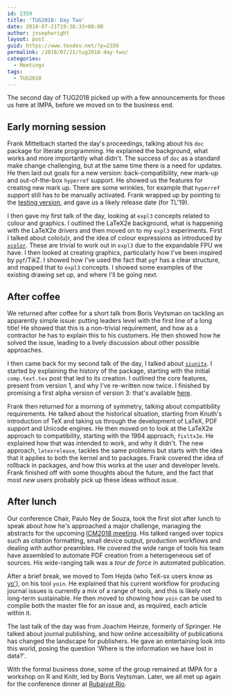 ```yaml
---
id: 2359
title: 'TUG2018: Day Two'
date: 2018-07-21T19:38:33+00:00
author: josephwright
layout: post
guid: https://www.texdev.net/?p=2359
permalink: /2018/07/21/tug2018-day-two/
categories:
  - Meetings
tags:
  - TUG2018
---
```

The second day of TUG2018 picked up with a few announcements for those us here at IMPA, before we moved on to the business end.

<h2>Early morning session</h2>

Frank Mittelbach started the day's proceedings, talking about his <code>doc</code> package for literate programming. He explained the background, what works and more importantly what didn't.  The success of <code>doc</code> as a standard make change challenging, but at the same time there is a need for updates. He then laid out goals for a new version: back-compatibility, new mark-up and out-of-the-box <code>hyperref</code> support. He showed us the features for creating new mark up. There are some wrinkles, for example that <code>hyperref</code> support still has to be manually activated. Frank wrapped up by pointing to the <a href="https://github.com/FrankMittelbach/fmitex">testing version</a>, and gave us a likely release date (for TL'19).

I then gave my first talk of the day, looking at <code>expl3</code> concepts related to colour and graphics. I outlined the LaTeX2e background, what is happening with the LaTeX2e drivers and then moved on to my <code>expl3</code> experiments. First I talked about colo(u)r, and the idea of colour expressions as introduced by <a href="https://ctan.org/pkg/xcolor"><code>xcolor</code></a>. These are trivial to work out in <code>expl3</code> due to the expandable FPU we have. I then looked at creating graphics, particularly how I've been inspired by <code>pgf</code>/Ti<em>k</em>Z. I showed how I've used the fact that <code>pgf</code> has a clear structure, and mapped that to <code>expl3</code> concepts. I showed some examples of the existing drawing set up, and where I'll be going next.

<h2>After coffee</h2>

We returned after coffee for a short talk from Boris Veytsman on tackling an apparently simple issue: putting leaders level with the first line of a long title! He showed that this is a non-trivial requirement, and how as a contractor he has to explain this to his customers. He then showed how he solved the issue, leading to a lively discussion about other possible approaches.

I then came back for my second talk of the day, I talked about <a href="https://ctan.org/pkg/siunitx"><code>siunitx</code></a>. I started by explaining the history of the package, starting with the initial <code>comp.text.tex</code> post that led to its creation. I outlined the core features, present from version 1, and why I've re-written now twice. I finished by promising a first alpha version of version 3: that's available <a href="https://texdev.net/wp-content/uploads/2018/07/siunitx.zip">here</a>.

Frank then returned for a morning of symmetry, talking about compatibility requirements. He talked about the historical situation, starting from Knuth's introduction of TeX and taking us through the development of LaTeX, PDF support and Unicode engines. He then moved on to look at the LaTeX2e approach to compatibility, starting with the 1994 approach, <code>fixltx2e</code>. He explained how that was intended to work, and why it didn't. The new approach, <code>latexrelease</code>, tackles the same problems but starts with the idea that it applies to both the kernel and to packages. Frank covered the idea of rollback in packages, and how this works at the user and developer levels. Frank finished off with some thoughts about the future, and the fact that most <em>new</em> users probably pick up these ideas without issue.

<h2>After lunch</h2>

Our conference Chair, Paulo Ney de Souza, took the first slot after lunch to speak about how he's approached a major challenge, managing the abstracts for the upcoming <a href="http://www.icm2018.org/portal/en/home">ICM2018 meeting</a>. His talked ranged over topics such as citation formatting, small device output, production workflows and dealing with author preambles. He covered the wide range of tools his team have assembled to automate PDF creation from a heterogeneous set of sources. His wide-ranging talk was a <em>tour de force</em> in automated publication.

After a brief break, we moved to Tom Hejda (who TeX-sx users know as <a href="https://tex.stackexchange.com/users/11002/yo">yo'</a>), on his tool <code>yoin</code>. He explained that his current workflow for producing journal issues is currently a mix of a range of tools, and this is likely not long-term sustainable. He then moved to showing how <code>yoin</code> can be used to compile both the master file for an issue and, as required, each article within it.

The last talk of the day was from Joachim Heinze, formerly of Springer. He talked about journal publishing, and how online accessibility of publications has changed the landscape for publishers. He gave an entertaining look into this world, posing the question 'Where is the information we have lost in data?'.

With the formal business done, some of the group remained at  IMPA for a workshop on R and Knitr, led by Boris Veytsman. Later, we all met up again for the conference dinner at <a href="http://www.gruporubaiyat.com/">Rubaiyat Rio</a>.